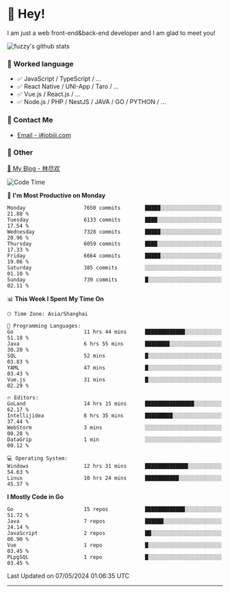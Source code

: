 # 👋 Hey!

I am just a web front-end&back-end developer and I am glad to meet you!

![fuzzy's github stats](https://github-readme-stats.vercel.app/api?username=JaydenForYou&&show_icons=true&&title_color=1abc9c&&icon_color=1abc9c)


### 📝 Worked language

- ✅ JavaScript / TypeScript / ...
- ✅ React Native / UNI-App / Taro / ...
- ✅ Vue.js / React.js / ...
- ✅ Node.js / PHP / NestJS / JAVA / GO / PYTHON / ...

### 📮 Contact Me

- [Email - i#iobiji.com](mailto:i@iobiji.com)


### 🤪 Other

[📌 My Blog - 林尽欢](https://iobiji.com)

<!--START_SECTION:waka-->
![Code Time](http://img.shields.io/badge/Code%20Time-510%20hrs%205%20mins-blue)

📅 **I'm Most Productive on Monday** 

```text
Monday                   7650 commits        █████░░░░░░░░░░░░░░░░░░░░   21.88 % 
Tuesday                  6133 commits        ████░░░░░░░░░░░░░░░░░░░░░   17.54 % 
Wednesday                7328 commits        █████░░░░░░░░░░░░░░░░░░░░   20.96 % 
Thursday                 6059 commits        ████░░░░░░░░░░░░░░░░░░░░░   17.33 % 
Friday                   6664 commits        █████░░░░░░░░░░░░░░░░░░░░   19.06 % 
Saturday                 385 commits         ░░░░░░░░░░░░░░░░░░░░░░░░░   01.10 % 
Sunday                   739 commits         █░░░░░░░░░░░░░░░░░░░░░░░░   02.11 % 
```


📊 **This Week I Spent My Time On** 

```text
🕑︎ Time Zone: Asia/Shanghai

💬 Programming Languages: 
Go                       11 hrs 44 mins      █████████████░░░░░░░░░░░░   51.18 % 
Java                     6 hrs 55 mins       ████████░░░░░░░░░░░░░░░░░   30.20 % 
SQL                      52 mins             █░░░░░░░░░░░░░░░░░░░░░░░░   03.83 % 
YAML                     47 mins             █░░░░░░░░░░░░░░░░░░░░░░░░   03.43 % 
Vue.js                   31 mins             █░░░░░░░░░░░░░░░░░░░░░░░░   02.29 % 

🔥 Editors: 
GoLand                   14 hrs 15 mins      ████████████████░░░░░░░░░   62.17 % 
Intellijidea             8 hrs 35 mins       █████████░░░░░░░░░░░░░░░░   37.44 % 
WebStorm                 3 mins              ░░░░░░░░░░░░░░░░░░░░░░░░░   00.28 % 
DataGrip                 1 min               ░░░░░░░░░░░░░░░░░░░░░░░░░   00.12 % 

💻 Operating System: 
Windows                  12 hrs 31 mins      ██████████████░░░░░░░░░░░   54.63 % 
Linux                    10 hrs 24 mins      ███████████░░░░░░░░░░░░░░   45.37 % 
```

**I Mostly Code in Go** 

```text
Go                       15 repos            █████████████░░░░░░░░░░░░   51.72 % 
Java                     7 repos             ██████░░░░░░░░░░░░░░░░░░░   24.14 % 
JavaScript               2 repos             ██░░░░░░░░░░░░░░░░░░░░░░░   06.90 % 
Vue                      1 repo              █░░░░░░░░░░░░░░░░░░░░░░░░   03.45 % 
PLpgSQL                  1 repo              █░░░░░░░░░░░░░░░░░░░░░░░░   03.45 % 
```




 Last Updated on 07/05/2024 01:06:35 UTC
<!--END_SECTION:waka-->
---

